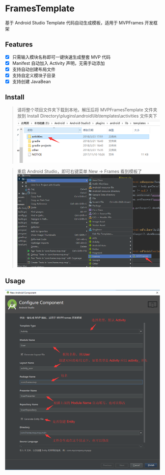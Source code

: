 # FramesTemplate
基于 Android Studio Template 代码自动生成模板，适用于 MVPFrames 开发框架

## Features  
- [x] 只需输入模块名称即可一键快速生成整套 MVP 代码
- [x] Manifest 自动加入 Activity 声明，无需手动添加
- [x] 支持自动创建布局文件
- [x] 支持自定义模块子目录
- [x] 支持创建 JavaBean

## Install
> 请将整个项目文件夹下载到本地，解压后将 MVPFramesTemplate 文件夹放到 Install Directory\plugins\android\lib\templates\activities 文件夹下
![](https://github.com/RockyQu/FramesTemplate/blob/master/ImageFolder/template2.png)
  
> 重启 Android Studio，即可右键菜单 New → Frames 看到模板了
![](https://github.com/RockyQu/FramesTemplate/blob/master/ImageFolder/template6.png)

## Usage
![](https://github.com/RockyQu/FramesTemplate/blob/master/ImageFolder/template8.png)
